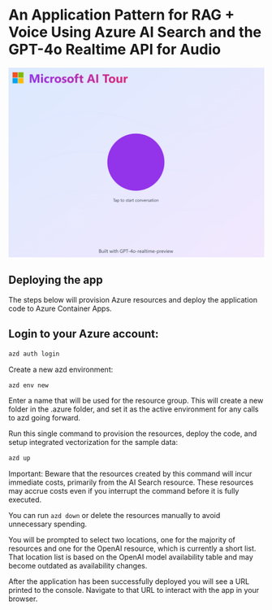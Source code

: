 # An Application Pattern for RAG + Voice Using Azure AI Search and the GPT-4o Realtime API for Audio
![Alt text](appguide/app.png)
## Deploying the app
The steps below will provision Azure resources and deploy the application code to Azure Container Apps.

## Login to your Azure account:
```sh
azd auth login
```

Create a new azd environment:
```sh
azd env new
```

Enter a name that will be used for the resource group. This will create a new folder in the .azure folder, and set it as the active environment for any calls to azd going forward.


Run this single command to provision the resources, deploy the code, and setup integrated vectorization for the sample data:
```sh
azd up
```
Important: Beware that the resources created by this command will incur immediate costs, primarily from the AI Search resource. These resources may accrue costs even if you interrupt the command before it is fully executed. 

You can run ```azd down``` or delete the resources manually to avoid unnecessary spending.

You will be prompted to select two locations, one for the majority of resources and one for the OpenAI resource, which is currently a short list. That location list is based on the OpenAI model availability table and may become outdated as availability changes.

After the application has been successfully deployed you will see a URL printed to the console. Navigate to that URL to interact with the app in your browser.